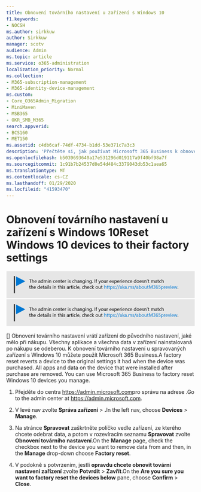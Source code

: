 ```yaml
---
title: Obnovení továrního nastavení u zařízení s Windows 10
f1.keywords:
- NOCSH
ms.author: sirkkuw
author: Sirkkuw
manager: scotv
audience: Admin
ms.topic: article
ms.service: o365-administration
localization_priority: Normal
ms.collection:
- M365-subscription-management
- M365-identity-device-management
ms.custom:
- Core_O365Admin_Migration
- MiniMaven
- MSB365
- OKR_SMB_M365
search.appverid:
- BCS160
- MET150
ms.assetid: c4db6caf-74df-4734-b1dd-53e371c7a3c3
description: 'Přečtěte si, jak používat Microsoft 365 Business k obnovení továrního nastavení zařízení s Windows 10. '
ms.openlocfilehash: b5039693640a17e531296d019117a9f40bf98a7f
ms.sourcegitcommit: 1c91b7b24537d0e54d484c3379043db53c1aea65
ms.translationtype: MT
ms.contentlocale: cs-CZ
ms.lasthandoff: 01/29/2020
ms.locfileid: "41593470"
---
```

# <a name="reset-windows-10-devices-to-their-factory-settings"></a><span data-ttu-id="34970-103">Obnovení továrního nastavení u zařízení s Windows 10</span><span class="sxs-lookup"><span data-stu-id="34970-103">Reset Windows 10 devices to their factory settings</span></span>

<span data-ttu-id="34970-104">[![Popis s informacemi o tom, jak se mění centrum pro správu. Další podrobnosti najdete na aka.ms/aboutM365preview.](media/m365admincenterchanging.png)](https://docs.microsoft.com/office365/admin/microsoft-365-admin-center-preview)</span><span class="sxs-lookup"><span data-stu-id="34970-104">[![Label to let you know the admin center is changing and you can find more details at aka.ms/aboutM365preview.](media/m365admincenterchanging.png)](https://docs.microsoft.com/office365/admin/microsoft-365-admin-center-preview)</span></span>

<span data-ttu-id="34970-p101">[] Obnovení továrního nastavení vrátí zařízení do původního nastavení, jaké mělo při nákupu. Všechny aplikace a všechna data v zařízení nainstalovaná po nákupu se odeberou. K obnovení továrního nastavení u spravovaných zařízení s Windows 10 můžete použít Microsoft 365 Business.</span><span class="sxs-lookup"><span data-stu-id="34970-p101">A factory reset reverts a device to the original settings it had when the device was purchased. All apps and data on the device that were installed after purchase are removed. You can use Microsoft 365 Business to factory reset Windows 10 devices you manage.</span></span>
  
1. <span data-ttu-id="34970-108">Přejděte do centra <a href="https://go.microsoft.com/fwlink/p/?linkid=837890" target="_blank">https://admin.microsoft.com</a>pro správu na adrese .</span><span class="sxs-lookup"><span data-stu-id="34970-108">Go to the admin center at <a href="https://go.microsoft.com/fwlink/p/?linkid=837890" target="_blank">https://admin.microsoft.com</a>.</span></span>
    
2. <span data-ttu-id="34970-109">V levé nav zvolte **Správa zařízení** \> **.**</span><span class="sxs-lookup"><span data-stu-id="34970-109">In the left nav, choose **Devices** \> **Manage**.</span></span>

3. <span data-ttu-id="34970-110">Na stránce **Spravovat** zaškrtněte políčko vedle zařízení, ze kterého chcete odebrat data, a potom v rozevíracím seznamu **Spravovat** zvolte **Obnovení továrního nastavení**.</span><span class="sxs-lookup"><span data-stu-id="34970-110">On the **Manage** page, check the checkbox next to the device you want to remove data from and then, in the **Manage** drop-down choose **Factory reset**.</span></span>
    
4. <span data-ttu-id="34970-111">V podokně s potvrzením, jestli **opravdu chcete obnovit tovární nastavení zařízení** zvolte **Potvrdit** \> **Zavřít**.</span><span class="sxs-lookup"><span data-stu-id="34970-111">On the **Are you sure you want to factory reset the devices below** pane, choose **Confirm** \> **Close**.</span></span>
    
  

